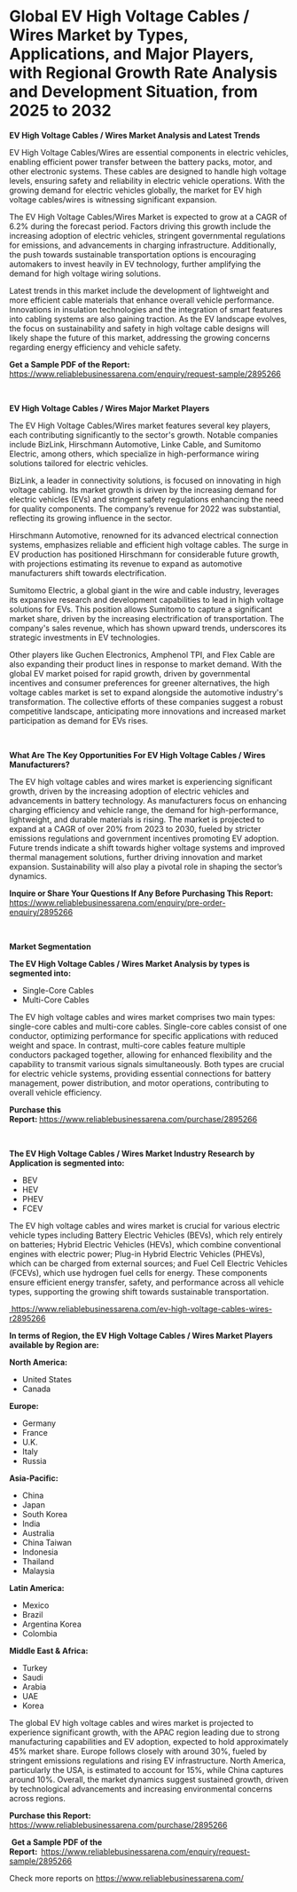 <p><h1>Global EV High Voltage Cables / Wires Market by Types, Applications, and Major Players, with Regional Growth Rate Analysis and Development Situation, from 2025 to 2032</h1></p><p><strong>EV High Voltage Cables / Wires Market Analysis and Latest Trends</strong></p>
<p><p>EV High Voltage Cables/Wires are essential components in electric vehicles, enabling efficient power transfer between the battery packs, motor, and other electronic systems. These cables are designed to handle high voltage levels, ensuring safety and reliability in electric vehicle operations. With the growing demand for electric vehicles globally, the market for EV high voltage cables/wires is witnessing significant expansion.</p><p>The EV High Voltage Cables/Wires Market is expected to grow at a CAGR of 6.2% during the forecast period. Factors driving this growth include the increasing adoption of electric vehicles, stringent governmental regulations for emissions, and advancements in charging infrastructure. Additionally, the push towards sustainable transportation options is encouraging automakers to invest heavily in EV technology, further amplifying the demand for high voltage wiring solutions.</p><p>Latest trends in this market include the development of lightweight and more efficient cable materials that enhance overall vehicle performance. Innovations in insulation technologies and the integration of smart features into cabling systems are also gaining traction. As the EV landscape evolves, the focus on sustainability and safety in high voltage cable designs will likely shape the future of this market, addressing the growing concerns regarding energy efficiency and vehicle safety.</p></p>
<p><strong>Get a Sample PDF of the Report:&nbsp;</strong> <a href="https://www.reliablebusinessarena.com/enquiry/request-sample/2895266?utm_campaign=3163&utm_medium=2&utm_source=Github&utm_content=ia&utm_term=15032025&utm_id=ev-high-voltage-cables-wires">https://www.reliablebusinessarena.com/enquiry/request-sample/2895266</a></p>
<p>&nbsp;</p>
<p><strong>EV High Voltage Cables / Wires Major Market Players</strong></p>
<p><p>The EV High Voltage Cables/Wires market features several key players, each contributing significantly to the sector's growth. Notable companies include BizLink, Hirschmann Automotive, Linke Cable, and Sumitomo Electric, among others, which specialize in high-performance wiring solutions tailored for electric vehicles.</p><p>BizLink, a leader in connectivity solutions, is focused on innovating in high voltage cabling. Its market growth is driven by the increasing demand for electric vehicles (EVs) and stringent safety regulations enhancing the need for quality components. The company’s revenue for 2022 was substantial, reflecting its growing influence in the sector.</p><p>Hirschmann Automotive, renowned for its advanced electrical connection systems, emphasizes reliable and efficient high voltage cables. The surge in EV production has positioned Hirschmann for considerable future growth, with projections estimating its revenue to expand as automotive manufacturers shift towards electrification.</p><p>Sumitomo Electric, a global giant in the wire and cable industry, leverages its expansive research and development capabilities to lead in high voltage solutions for EVs. This position allows Sumitomo to capture a significant market share, driven by the increasing electrification of transportation. The company's sales revenue, which has shown upward trends, underscores its strategic investments in EV technologies.</p><p>Other players like Guchen Electronics, Amphenol TPI, and Flex Cable are also expanding their product lines in response to market demand. With the global EV market poised for rapid growth, driven by governmental incentives and consumer preferences for greener alternatives, the high voltage cables market is set to expand alongside the automotive industry's transformation. The collective efforts of these companies suggest a robust competitive landscape, anticipating more innovations and increased market participation as demand for EVs rises.</p></p>
<p>&nbsp;</p>
<p><strong>What Are The Key Opportunities For EV High Voltage Cables / Wires Manufacturers?</strong></p>
<p><p>The EV high voltage cables and wires market is experiencing significant growth, driven by the increasing adoption of electric vehicles and advancements in battery technology. As manufacturers focus on enhancing charging efficiency and vehicle range, the demand for high-performance, lightweight, and durable materials is rising. The market is projected to expand at a CAGR of over 20% from 2023 to 2030, fueled by stricter emissions regulations and government incentives promoting EV adoption. Future trends indicate a shift towards higher voltage systems and improved thermal management solutions, further driving innovation and market expansion. Sustainability will also play a pivotal role in shaping the sector’s dynamics.</p></p>
<p><strong>Inquire or Share Your Questions If Any Before Purchasing This Report:</strong> <a href="https://www.reliablebusinessarena.com/enquiry/pre-order-enquiry/2895266?utm_campaign=3163&utm_medium=2&utm_source=Github&utm_content=ia&utm_term=15032025&utm_id=ev-high-voltage-cables-wires">https://www.reliablebusinessarena.com/enquiry/pre-order-enquiry/2895266</a></p>
<p>&nbsp;</p>
<p><strong>Market Segmentation</strong></p>
<p><strong>The EV High Voltage Cables / Wires Market Analysis by types is segmented into:</strong></p>
<p><ul><li>Single-Core Cables</li><li>Multi-Core Cables</li></ul></p>
<p><p>The EV high voltage cables and wires market comprises two main types: single-core cables and multi-core cables. Single-core cables consist of one conductor, optimizing performance for specific applications with reduced weight and space. In contrast, multi-core cables feature multiple conductors packaged together, allowing for enhanced flexibility and the capability to transmit various signals simultaneously. Both types are crucial for electric vehicle systems, providing essential connections for battery management, power distribution, and motor operations, contributing to overall vehicle efficiency.</p></p>
<p><strong>Purchase this Report:&nbsp;</strong><a href="https://www.reliablebusinessarena.com/purchase/2895266?utm_campaign=3163&utm_medium=2&utm_source=Github&utm_content=ia&utm_term=15032025&utm_id=ev-high-voltage-cables-wires">https://www.reliablebusinessarena.com/purchase/2895266</a></p>
<p>&nbsp;</p>
<p><strong>The EV High Voltage Cables / Wires Market Industry Research by Application is segmented into:</strong></p>
<p><ul><li>BEV</li><li>HEV</li><li>PHEV</li><li>FCEV</li></ul></p>
<p><p>The EV high voltage cables and wires market is crucial for various electric vehicle types including Battery Electric Vehicles (BEVs), which rely entirely on batteries; Hybrid Electric Vehicles (HEVs), which combine conventional engines with electric power; Plug-in Hybrid Electric Vehicles (PHEVs), which can be charged from external sources; and Fuel Cell Electric Vehicles (FCEVs), which use hydrogen fuel cells for energy. These components ensure efficient energy transfer, safety, and performance across all vehicle types, supporting the growing shift towards sustainable transportation.</p></p>
<p><a href="https://www.reliablebusinessarena.com/ev-high-voltage-cables-wires-r2895266?utm_campaign=3163&utm_medium=2&utm_source=Github&utm_content=ia&utm_term=15032025&utm_id=ev-high-voltage-cables-wires">&nbsp;https://www.reliablebusinessarena.com/ev-high-voltage-cables-wires-r2895266</a></p>
<p><strong>In terms of Region, the EV High Voltage Cables / Wires Market Players available by Region are:</strong></p>
<p>
    <p> <strong> North America: </strong>
        <ul>
            <li>United States</li>
            <li>Canada</li>
        </ul>
        </p> 
    <p> <strong> Europe: </strong>
        <ul>
            <li>Germany</li>
            <li>France</li>
            <li>U.K.</li>
            <li>Italy</li>
            <li>Russia</li>
        </ul>
        </p> 
    <p> <strong> Asia-Pacific: </strong>
        <ul>
            <li>China</li>
            <li>Japan</li>
            <li>South Korea</li>
            <li>India</li>
            <li>Australia</li>
            <li>China Taiwan</li>
            <li>Indonesia</li>
            <li>Thailand</li>
            <li>Malaysia</li>
        </ul>
        </p> 
    <p> <strong> Latin America: </strong>
        <ul>
            <li>Mexico</li>
            <li>Brazil</li>
            <li>Argentina Korea</li>
            <li>Colombia</li>
        </ul>
        </p> 
    <p> <strong> Middle East & Africa: </strong>
        <ul>
            <li>Turkey</li>
            <li>Saudi</li>
            <li>Arabia</li>
            <li>UAE</li>
            <li>Korea</li>
        </ul>
    </p>
    </p>
<p><p>The global EV high voltage cables and wires market is projected to experience significant growth, with the APAC region leading due to strong manufacturing capabilities and EV adoption, expected to hold approximately 45% market share. Europe follows closely with around 30%, fueled by stringent emissions regulations and rising EV infrastructure. North America, particularly the USA, is estimated to account for 15%, while China captures around 10%. Overall, the market dynamics suggest sustained growth, driven by technological advancements and increasing environmental concerns across regions.</p></p>
<p><strong>Purchase this Report: </strong><a href="https://www.reliablebusinessarena.com/purchase/2895266?utm_campaign=3163&utm_medium=2&utm_source=Github&utm_content=ia&utm_term=15032025&utm_id=ev-high-voltage-cables-wires">https://www.reliablebusinessarena.com/purchase/2895266</a></p>
<p>&nbsp;<strong>Get a Sample PDF of the Report:&nbsp;&nbsp;</strong><a href="https://www.reliablebusinessarena.com/enquiry/request-sample/2895266?utm_campaign=3163&utm_medium=2&utm_source=Github&utm_content=ia&utm_term=15032025&utm_id=ev-high-voltage-cables-wires">https://www.reliablebusinessarena.com/enquiry/request-sample/2895266</a></p>
<p><strong></strong></p>
<p>Check more reports on <a href="https://www.reliablebusinessarena.com/?utm_campaign=3163&utm_medium=2&utm_source=Github&utm_content=ia&utm_term=15032025&utm_id=ev-high-voltage-cables-wires">https://www.reliablebusinessarena.com/</a></p>